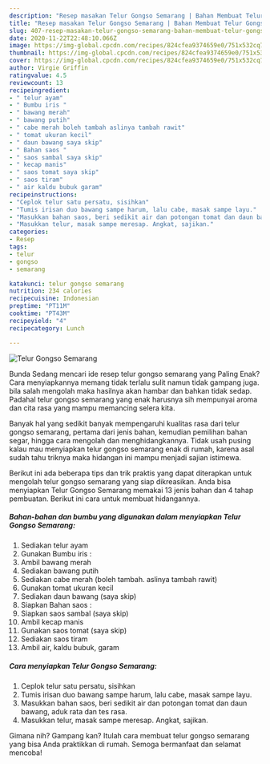 ```yaml
---
description: "Resep masakan Telur Gongso Semarang | Bahan Membuat Telur Gongso Semarang Yang Bisa Manjain Lidah"
title: "Resep masakan Telur Gongso Semarang | Bahan Membuat Telur Gongso Semarang Yang Bisa Manjain Lidah"
slug: 407-resep-masakan-telur-gongso-semarang-bahan-membuat-telur-gongso-semarang-yang-bisa-manjain-lidah
date: 2020-11-22T22:48:10.066Z
image: https://img-global.cpcdn.com/recipes/824cfea9374659e0/751x532cq70/telur-gongso-semarang-foto-resep-utama.jpg
thumbnail: https://img-global.cpcdn.com/recipes/824cfea9374659e0/751x532cq70/telur-gongso-semarang-foto-resep-utama.jpg
cover: https://img-global.cpcdn.com/recipes/824cfea9374659e0/751x532cq70/telur-gongso-semarang-foto-resep-utama.jpg
author: Virgie Griffin
ratingvalue: 4.5
reviewcount: 13
recipeingredient:
- " telur ayam"
- " Bumbu iris "
- " bawang merah"
- " bawang putih"
- " cabe merah boleh tambah aslinya tambah rawit"
- " tomat ukuran kecil"
- " daun bawang saya skip"
- " Bahan saos "
- " saos sambal saya skip"
- " kecap manis"
- " saos tomat saya skip"
- " saos tiram"
- " air kaldu bubuk garam"
recipeinstructions:
- "Ceplok telur satu persatu, sisihkan"
- "Tumis irisan duo bawang sampe harum, lalu cabe, masak sampe layu."
- "Masukkan bahan saos, beri sedikit air dan potongan tomat dan daun bawang, aduk rata dan tes rasa."
- "Masukkan telur, masak sampe meresap. Angkat, sajikan."
categories:
- Resep
tags:
- telur
- gongso
- semarang

katakunci: telur gongso semarang 
nutrition: 234 calories
recipecuisine: Indonesian
preptime: "PT11M"
cooktime: "PT43M"
recipeyield: "4"
recipecategory: Lunch

---
```



![Telur Gongso Semarang](https://img-global.cpcdn.com/recipes/824cfea9374659e0/751x532cq70/telur-gongso-semarang-foto-resep-utama.jpg)

Bunda Sedang mencari ide resep telur gongso semarang yang Paling Enak? Cara menyiapkannya memang tidak terlalu sulit namun tidak gampang juga. bila salah mengolah maka hasilnya akan hambar dan bahkan tidak sedap. Padahal telur gongso semarang yang enak harusnya sih mempunyai aroma dan cita rasa yang mampu memancing selera kita.

Banyak hal yang sedikit banyak mempengaruhi kualitas rasa dari telur gongso semarang, pertama dari jenis bahan, kemudian pemilihan bahan segar, hingga cara mengolah dan menghidangkannya. Tidak usah pusing kalau mau menyiapkan telur gongso semarang enak di rumah, karena asal sudah tahu triknya maka hidangan ini mampu menjadi sajian istimewa.




Berikut ini ada beberapa tips dan trik praktis yang dapat diterapkan untuk mengolah telur gongso semarang yang siap dikreasikan. Anda bisa menyiapkan Telur Gongso Semarang memakai 13 jenis bahan dan 4 tahap pembuatan. Berikut ini cara untuk membuat hidangannya.

<!--inarticleads1-->

##### Bahan-bahan dan bumbu yang digunakan dalam menyiapkan Telur Gongso Semarang:

1. Sediakan  telur ayam
1. Gunakan  Bumbu iris :
1. Ambil  bawang merah
1. Sediakan  bawang putih
1. Sediakan  cabe merah (boleh tambah. aslinya tambah rawit)
1. Gunakan  tomat ukuran kecil
1. Sediakan  daun bawang (saya skip)
1. Siapkan  Bahan saos :
1. Siapkan  saos sambal (saya skip)
1. Ambil  kecap manis
1. Gunakan  saos tomat (saya skip)
1. Sediakan  saos tiram
1. Ambil  air, kaldu bubuk, garam




<!--inarticleads2-->

##### Cara menyiapkan Telur Gongso Semarang:

1. Ceplok telur satu persatu, sisihkan
1. Tumis irisan duo bawang sampe harum, lalu cabe, masak sampe layu.
1. Masukkan bahan saos, beri sedikit air dan potongan tomat dan daun bawang, aduk rata dan tes rasa.
1. Masukkan telur, masak sampe meresap. Angkat, sajikan.




Gimana nih? Gampang kan? Itulah cara membuat telur gongso semarang yang bisa Anda praktikkan di rumah. Semoga bermanfaat dan selamat mencoba!
